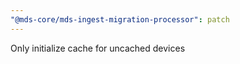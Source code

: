 ```yaml
---
"@mds-core/mds-ingest-migration-processor": patch
---
```


Only initialize cache for uncached devices
